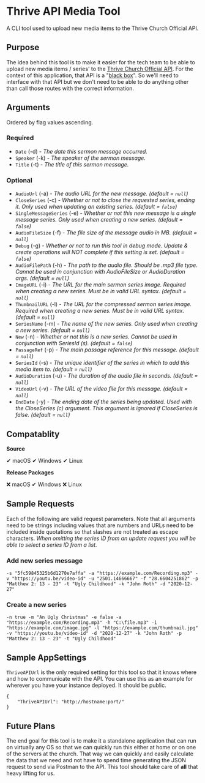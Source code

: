 # Thrive API Media Tool
A CLI tool used to upload new media items to the Thrive Church Official API.

## Purpose
The idea behind this tool is to make it easier for the tech team to be able to upload new media items / series' to the [Thrive Church Official API](https://github.com/ThriveCommunityChurch/ThriveChurchOfficialAPI/). For the context of this application, that API is a "[black box](https://en.wikipedia.org/wiki/Black_box)". So we'll need to interface with that API but we don't need to be able to do anything other than call those routes with the correct information.

## Arguments
Ordered by flag values ascending.

### Required
- `Date` (-d) - _The date this sermon message occurred._
- `Speaker` (-k) - _The speaker of the sermon message._
- `Title` (-t) - _The title of this sermon message._

### Optional
- `AudioUrl` (-a) - _The audio URL for the new message. (default = `null`)_
- `CloseSeries` (-c) - _Whether or not to close the requested series, ending it. Only used when updating an existing series. (default = `false`)_
- `SingleMessageSeries` (-e) - _Whether or not this new message is a single message series. Only used when creating a new series. (default = `false`)_
- `AudioFileSize` (-f) - _The file size of the message audio in MB. (default = `null`)_
- `Debug` (-g) - _Whether or not to run this tool in debug mode. Update & create operations will NOT complete if this setting is set. (default = `false`)_
- `AudioFilePath` (-h) - _The path to the audio file. Should be .mp3 file type. Cannot be used in conjunction with AudioFileSize or AudioDuration args. (default = `null`)_
- `ImageURL` (-i) - _The URL for the main sermon series image. Required when creating a new series. Must be in valid URL syntax. (default = `null`)_
- `ThumbnailURL` (-l) - _The URL for the compressed sermon series image. Required when creating a new series. Must be in valid URL syntax. (default = `null`)_
- `SeriesName` (-m) - _The name of the new series. Only used when creating a new series. (default = `null`)_
- `New` (-n) - _Whether or not this is a new series. Cannot be used in conjunction with SeriesId (s). (default = `false`)_
- `PassageRef` (-p) - _The main passage reference for this message. (default = `null`)_
- `SeriesId` (-s) - _The unique identifier of the series in which to add this media item to. (default = `null`)_
- `AudioDuration` (-u) - _The duration of the audio file in seconds. (default = `null`)_
- `VideoUrl` (-v) - _The URL of the video file for this message. (default = `null`)_
- `EndDate` (-y) - _The ending date of the series being updated. Used with the CloseSeries (c) argument. This argument is ignored if CloseSeries is false. (default = `null`)_


## Compatablity
__Source__

✔ macOS ✔ Windows ✔ Linux

__Release Packages__

❌ macOS ✔ Windows ❌ Linux

## Sample Requests
Each of the following are valid request parameters. Note that all arguments need to be strings including values that are numbers and URLs need to be included inside quotations so that slashes are not treated as escape characters. _When omitting the series ID from an update request you will be able to select a series ID from a list._

### Add new series message
```
-s "5fc59845325b6d1270e7affa" -a "https://example.com/Recording.mp3" -v "https://youtu.be/video-id" -u "2501.14666667" -f "28.6604251862" -p "Matthew 2: 13 - 23" -t "Ugly Childhood" -k "John Roth" -d "2020-12-27"
```

### Create a new series
```
-n true -m "An Ugly Christmas" -e false -a "https://example.com/Recording.mp3" -h "C:\file.mp3" -i "https://example.com/image.jpg" -l "https://example.com/thumbnail.jpg" -v "https://youtu.be/video-id" -d "2020-12-27" -k "John Roth" -p "Matthew 2: 13 - 23" -t "Ugly Childhood"
```

## Sample AppSettings
`ThriveAPIUrl` is the only required setting for this tool so that it knows where and how to communicate with the API. You can use this as an example for wherever you have your instance deployed. It should be public.
```
{
    "ThriveAPIUrl": "http://hostname:port/"
}
```

## Future Plans
The end goal for this tool is to make it a standalone application that can run on virtually any OS so that we can quickly run this either at home or on one of the servers at the church. That way we can quickly and easily calculate the data that we need and not have to spend time generating the JSON request to send via Postman to the API. This tool should take care of __all__ that heavy lifting for us. 
